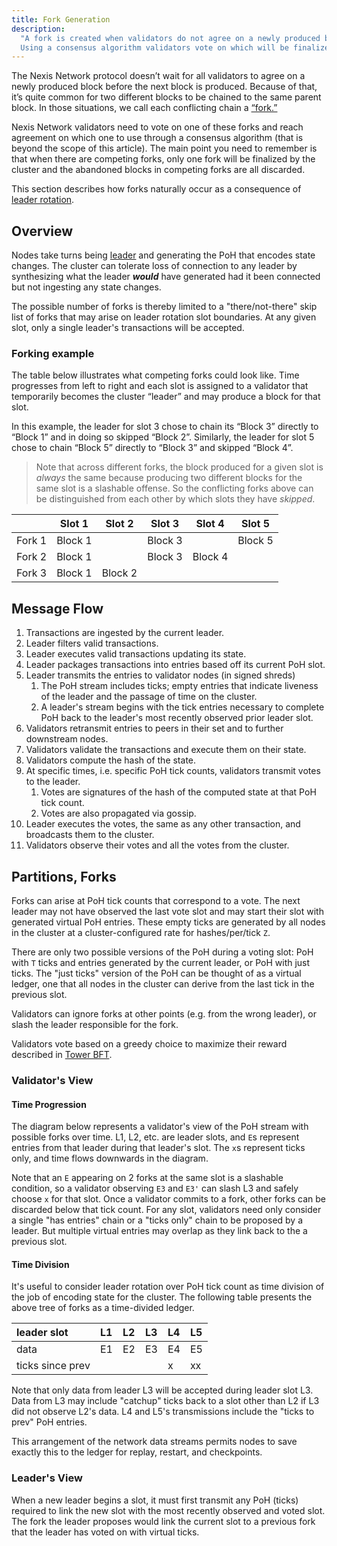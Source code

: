 ```yaml
---
title: Fork Generation
description:
  "A fork is created when validators do not agree on a newly produced block.
  Using a consensus algorithm validators vote on which will be finalized."
---
```


The Nexis Network protocol doesn’t wait for all validators to agree on a newly produced
block before the next block is produced. Because of that, it’s quite common for
two different blocks to be chained to the same parent block. In those
situations, we call each conflicting chain a [“fork.”](./fork-generation.md)

Nexis Network validators need to vote on one of these forks and reach agreement on
which one to use through a consensus algorithm (that is beyond the scope of this
article). The main point you need to remember is that when there are competing
forks, only one fork will be finalized by the cluster and the abandoned blocks
in competing forks are all discarded.

This section describes how forks naturally occur as a consequence of
[leader rotation](./leader-rotation.md).

## Overview

Nodes take turns being [leader](https://nexis.com/docs/terminology#leader) and
generating the PoH that encodes state changes. The cluster can tolerate loss of
connection to any leader by synthesizing what the leader _**would**_ have
generated had it been connected but not ingesting any state changes.

The possible number of forks is thereby limited to a "there/not-there" skip list
of forks that may arise on leader rotation slot boundaries. At any given slot,
only a single leader's transactions will be accepted.

### Forking example

The table below illustrates what competing forks could look like. Time
progresses from left to right and each slot is assigned to a validator that
temporarily becomes the cluster “leader” and may produce a block for that slot.

In this example, the leader for slot 3 chose to chain its “Block 3” directly to
“Block 1” and in doing so skipped “Block 2”. Similarly, the leader for slot 5
chose to chain “Block 5” directly to “Block 3” and skipped “Block 4”.

> Note that across different forks, the block produced for a given slot is
> _always_ the same because producing two different blocks for the same slot is
> a slashable offense. So the conflicting forks above can be distinguished from
> each other by which slots they have _skipped_.

|        | Slot 1  | Slot 2  | Slot 3  | Slot 4  | Slot 5  |
| ------ | ------- | ------- | ------- | ------- | ------- |
| Fork 1 | Block 1 |         | Block 3 |         | Block 5 |
| Fork 2 | Block 1 |         | Block 3 | Block 4 |         |
| Fork 3 | Block 1 | Block 2 |         |         |         |

## Message Flow

1. Transactions are ingested by the current leader.
2. Leader filters valid transactions.
3. Leader executes valid transactions updating its state.
4. Leader packages transactions into entries based off its current PoH slot.
5. Leader transmits the entries to validator nodes \(in signed shreds\)
   1. The PoH stream includes ticks; empty entries that indicate liveness of the
      leader and the passage of time on the cluster.
   2. A leader's stream begins with the tick entries necessary to complete PoH
      back to the leader's most recently observed prior leader slot.
6. Validators retransmit entries to peers in their set and to further downstream
   nodes.
7. Validators validate the transactions and execute them on their state.
8. Validators compute the hash of the state.
9. At specific times, i.e. specific PoH tick counts, validators transmit votes
   to the leader.
   1. Votes are signatures of the hash of the computed state at that PoH tick
      count.
   2. Votes are also propagated via gossip.
10. Leader executes the votes, the same as any other transaction, and broadcasts
    them to the cluster.
11. Validators observe their votes and all the votes from the cluster.

## Partitions, Forks

Forks can arise at PoH tick counts that correspond to a vote. The next leader
may not have observed the last vote slot and may start their slot with generated
virtual PoH entries. These empty ticks are generated by all nodes in the cluster
at a cluster-configured rate for hashes/per/tick `Z`.

There are only two possible versions of the PoH during a voting slot: PoH with
`T` ticks and entries generated by the current leader, or PoH with just ticks.
The "just ticks" version of the PoH can be thought of as a virtual ledger, one
that all nodes in the cluster can derive from the last tick in the previous
slot.

Validators can ignore forks at other points \(e.g. from the wrong leader\), or
slash the leader responsible for the fork.

Validators vote based on a greedy choice to maximize their reward described in
[Tower BFT](../implemented-proposals/tower-bft.md).

### Validator's View

#### Time Progression

The diagram below represents a validator's view of the PoH stream with possible
forks over time. L1, L2, etc. are leader slots, and `E`s represent entries from
that leader during that leader's slot. The `x`s represent ticks only, and time
flows downwards in the diagram.

Note that an `E` appearing on 2 forks at the same slot is a slashable condition,
so a validator observing `E3` and `E3'` can slash L3 and safely choose `x` for
that slot. Once a validator commits to a fork, other forks can be discarded
below that tick count. For any slot, validators need only consider a single "has
entries" chain or a "ticks only" chain to be proposed by a leader. But multiple
virtual entries may overlap as they link back to the a previous slot.

#### Time Division

It's useful to consider leader rotation over PoH tick count as time division of
the job of encoding state for the cluster. The following table presents the
above tree of forks as a time-divided ledger.

| leader slot      | L1  | L2  | L3  | L4  | L5  |
| :--------------- | :-- | :-- | :-- | :-- | :-- |
| data             | E1  | E2  | E3  | E4  | E5  |
| ticks since prev |     |     |     | x   | xx  |

Note that only data from leader L3 will be accepted during leader slot L3. Data
from L3 may include "catchup" ticks back to a slot other than L2 if L3 did not
observe L2's data. L4 and L5's transmissions include the "ticks to prev" PoH
entries.

This arrangement of the network data streams permits nodes to save exactly this
to the ledger for replay, restart, and checkpoints.

### Leader's View

When a new leader begins a slot, it must first transmit any PoH \(ticks\)
required to link the new slot with the most recently observed and voted slot.
The fork the leader proposes would link the current slot to a previous fork that
the leader has voted on with virtual ticks.
